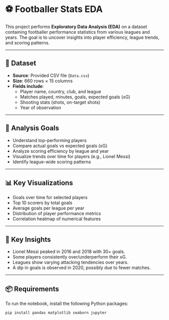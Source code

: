 # ⚽ Footballer Stats EDA

This project performs **Exploratory Data Analysis (EDA)** on a dataset containing footballer performance statistics from various leagues and years. The goal is to uncover insights into player efficiency, league trends, and scoring patterns.

---

## 📁 Dataset

- **Source**: Provided CSV file (`Data.csv`)
- **Size**: 660 rows × 15 columns
- **Fields include**:
  - Player name, country, club, and league
  - Matches played, minutes, goals, expected goals (xG)
  - Shooting stats (shots, on-target shots)
  - Year of observation

---

## 🧪 Analysis Goals

- Understand top-performing players
- Compare actual goals vs expected goals (xG)
- Analyze scoring efficiency by league and year
- Visualize trends over time for players (e.g., Lionel Messi)
- Identify league-wide scoring patterns

---

## 📊 Key Visualizations

- Goals over time for selected players
- Top 10 scorers by total goals
- Average goals per league per year
- Distribution of player performance metrics
- Correlation heatmap of numerical features

---

## 📌 Key Insights

- Lionel Messi peaked in 2016 and 2018 with 30+ goals.
- Some players consistently over/underperform their xG.
- Leagues show varying attacking tendencies over years.
- A dip in goals is observed in 2020, possibly due to fewer matches.

---

## 📦 Requirements

To run the notebook, install the following Python packages:

```bash
pip install pandas matplotlib seaborn jupyter
